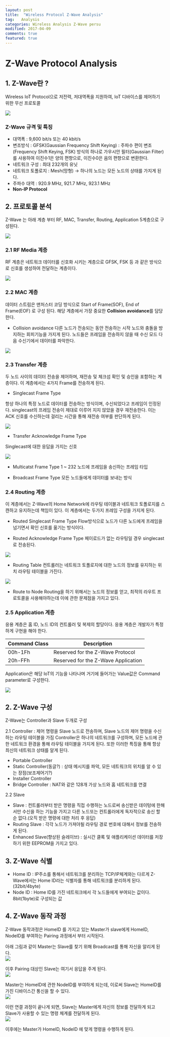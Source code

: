 ```yaml
---
layout: post
title:  "Wireless Protocol Z-Wave Analysis"
tag:   Analysis
categories: Wireless Analysis Z-Wave persu
modified: 2017-04-09
comments: true
featured: true
---
```


# Z-Wave Protocol Analysis

## 1. Z-Wave란 ?

Wireless IoT Protocol으로 저전력, 저대역폭을 지원하여, IoT 디바이스를 제어하기 위한 무선 프로토콜

<img src="{{ site.url }}/images/persu/zz4.jpg" style="display: block; margin: auto;">


### Z-Wave 규격 및 특징

- 대역폭 : 9,600 bit/s 또는 40 kbit/s
- 변조방식 : GFSK(Gaussian Frequency Shift Keying) : 주파수 편이 변조(Frequency Shift Keying, FSK) 방식의 하나로 가우시안 필터(Gaussian Filter)를 사용하여 이진수1은 양의 편향으로, 이진수0은 음의 편향으로 변환한다.
- 네트워크 구성 : 최대 232개의 유닛
- 네트워크 토폴로지 : Mesh(망형) -> 하나의 노드는 모든 노드의 상태를 가지게 된다.
- 주파수 대역 : 920.9 MHz, 921.7 MHz, 923.1 MHz
- <b>Non-IP Protocol</b>


## 2. 프로토콜 분석
Z-Wave 는 아래 계층 부터 RF, MAC, Transfer, Routing, Application 5계층으로 구성된다.

<img src="{{ site.url }}/images/persu/zz3.jpg" style="display: block; margin: auto;">


### 2.1 RF Media 계층
RF 계층은 네트워크 데이터를 신호화 시키는 계층으로 GFSK, FSK 등 과 같은 방식으로 신호를 생성하여 전달하는 계층이다.

<img src="{{ site.url }}/images/persu/zz1.jpg" style="display: block; margin: auto;">

### 2.2 MAC 계층
데이터 스트림은 맨처스터 코딩 방식으로 Start of Frame(SOF), End of Frame(EOF) 로 구성 된다.
해당 계층에서 가장 중요한 <b>Collision avoidance</b>를 담당한다.

- Collision avoidance
다른 노드가 전송되는 동안 전송하는 시작 노드와 충돌을 방지하는 회피기능을 가지게 된다. 노드들은 프레임을 전송하지 않을 때 수신 모드 다음 수신기에서 데이터를 파악한다.

<img src="{{ site.url }}/images/persu/zz2.jpg" style="display: block; margin: auto;">

### 2.3 Transfer 계층
두 노드 사이의 데이터 전송을 제어하며, 재전송 및 체크섬 확인 및 승인을 포함하는 계층이다. 이 계층에서는 4가지 Frame를 전송하게 된다.

- Singlecast Frame Type

항상 하나의 특정 노드로 데이터를 전송하는 방식이며, 수신되었다고 프레임이 인정된다.
singlecast의 프레임 전송이 제대로 이루어 지지 않았을 경우 재전송한다. 이는 ACK 신호를 수신하는데 걸리는 시간을 통해 재전송 여부를 판단하게 된다.

<img src="{{ site.url }}/images/persu/z1.jpg" style="display: block; margin: auto;">

- Transfer Acknowledge Frame Type

Singlecast에 대한 응답을 가지는 신호

<img src="{{ site.url }}/images/persu/z2.jpg" style="display: block; margin: auto;">

- Multicatst Frame Type
1 ~ 232 노드에 프레임을 송신하는 프레임 타입

- Broadcast Frame Type
모든 노드들에게 데이터를 보내는 방식

### 2.4 Routing 계층
이 계층에서는 Z-Wave의 Home Network에 라우팅 테이블과 네트워크 토폴로지를 스캔하고 유지하는데 책임이 있다. 이 계층에서는 두가지 프레임 구성을 가지게 된다.
- Routed Singlecast Frame Type
Flow방식으로 노드가 다른 노드에게 프레임을 넘기면서 확인 신호를 옮기는 방식이다.

- Routed Acknowledge Frame Type
페이로드가 없는 라우팅일 경우 singlecast로 전송된다.

<img src="{{ site.url }}/images/persu/z3.jpg" style="display: block; margin: auto;">

- Routing Table
컨트롤러는 네트워크 토폴로지에 대한 노드의 정보를 유지하는 위치 라우팅 테이블을 가진다.

<img src="{{ site.url }}/images/persu/z4.jpg" style="display: block; margin: auto;">

- Route to Node
Routing을 하기 위해서는 노드의 정보를 얻고, 최적의 라우트 프로토콜을 사용해야하는데 이에 관한 문제점을 가지고 있다.

### 2.5 Application 계층
응용 계층은 홈 ID, 노드 ID의 컨트롤러 및 복제의 할당이다. 응용 계층은 개발자가 특정하게 구현을 해야 한다.

|Command Class|Description|
|-|-|
|00h-1Fh|Reserved for the Z-Wave Protocol |
|20h-FFh|Reserved for the Z-Wave Application|

Application은 해당 IoT의 기능을 나타나며 거기에 들어가는 Value값은 Command parameter로 구성한다.

<img src="{{ site.url }}/images/persu/z5.jpg" style="display: block; margin: auto;">

## 2. Z-Wave 구성
Z-Wave는 Controller과 Slave 두개로 구성

2.1 Controller : 제어 명령을 Slave 노드로 전송하며, Slave 노드의 제어 명령을 수신하는 라우팅 테이블을 가짐 Controller은 하나의 네트워크를 구성하며, 모든 노드에 관한 네트워크 환경을 통해 라우팅 테이블을 가지게 된다. 또한 이러한 특징을 통해 항상 최신의 네트워크 상태를 알게 된다.

- Portable Controller
- Static Controller(동글?) : 상태 메시지를 파악, 모든 네트워크의 위치를 알 수 있는 장점(보조제어기?)
- Installer Controller
- Bridge Controller : NAT와 같은 128개 가상 노드와 홈 네트워크를 연결

2.2 Slave

- Slave : 컨트롤러부터 받은 명령을 직접 수행하는 노드로써 송신받은 데이텅에 한해서만 수신을 하는 기능을 가지고 다른 노드또는 컨트롤러에게 독자적으로 송신 할 순 없다.(오직 받은 명령에 대한 처리 후 응답)
- Routing Slave : 각각 노드가 가져야될 라우팅 경로 번호에 대해서 정보를 전송하게 된다.
- Enhanced Slave(향상된 슬레이브) : 실시간 클록 및 애플리케이션 데이터를 저장하기 위한 EEPROM을 가지고 있다.


## 3. Z-Wave 식별
- Home ID : IP주소를 통해서 네트워크를 분리하는 TCP/IP체계와는 다르게 Z-Wave에서는 Home ID라는 식별자를 통해 네트워크를 분리하게 된다.(32bit/4byte)
- Node ID : Home ID를 가진 네트워크에서 각 노드들에게 부여되는 값이다. 8bit(1byte)로 구성되는 값

## 4. Z-Wave 동작 과정
Z-Wave 동작과정은 HomeID 를 가지고 있는 Master가 slave에게 HomeID, NodeID를 부여하는 Pairing 과정에서 부터 시작된다.

아래 그림과 같이 Master는 Slave를 찾기 위해 Broadcast를 통해 자신을 알리게 된다.
<img src="{{ site.url }}/images/persu/zz5.jpg" style="display: block; margin: auto;">

이후 Pairing 대상인 Slave는 여기서 응답을 주게 된다.
<img src="{{ site.url }}/images/persu/zz6.jpg" style="display: block; margin: auto;">

Master는 HomeID에 관한 NodeID를 부여하게 되는데, 이로써 Slave는 HomeID를 가진 디바이스간 통신을 할 수 있다.
<img src="{{ site.url }}/images/persu/zz7.jpg" style="display: block; margin: auto;">

이런 연결 과정이 끝나게 되면, Slave는 Master에게 자신의 정보를 전달하게 되고 Slave가 사용할 수 있는 명령 체계를 전달하게 된다.
<img src="{{ site.url }}/images/persu/zz8.jpg" style="display: block; margin: auto;">

이후에는 Master가 HomeID, NodeID 에 맞게 명령을 수행하게 된다.
